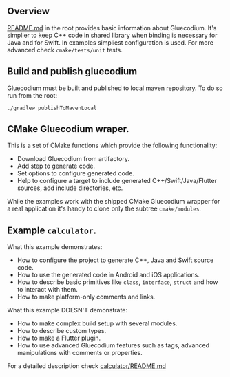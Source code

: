 ## Overview

[README.md](../README.md) in the root provides basic information about Gluecodium.
It's simplier to keep C++ code in shared library when binding is necessary for Java and for Swift.
In examples simpliest configuration is used. For more advanced check `cmake/tests/unit` tests.


## Build and publish gluecodium

Gluecodium must be built and published to local maven repository. To do so run from the root:

```
./gradlew publishToMavenLocal
```

## CMake Gluecodium wraper.

This is a set of CMake functions which provide the following functionality:
- Download Gluecodium from artifactory.
- Add step to generate code.
- Set options to configure generated code.
- Help to configure a target to include generated C++/Swift/Java/Flutter sources, add include directories, etc.

While the examples work with the shipped CMake Gluecodium wrapper for a real application it's handy to clone only the subtree `cmake/modules`.

## Example `calculator`.

What this example demonstrates:
- How to configure the project to generate C++, Java and Swift source code.
- How to use the generated code in Android and iOS applications.
- How to describe basic primitives like `class`, `interface`, `struct` and how to interact with them.
- How to make platform-only comments and links.

What this example DOESN'T demonstrate:
- How to make complex build setup with several modules.
- How to describe custom types.
- How to make a Flutter plugin.
- How to use advanced Gluecodium features such as tags, advanced manipulations with comments or properties.

For a detailed description check [calculator/README.md](calculator/README.md)
